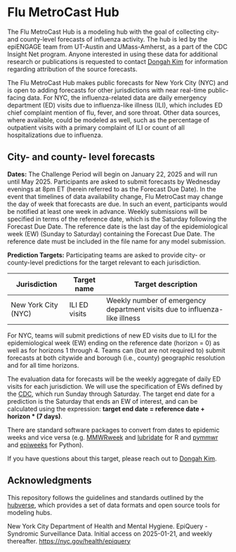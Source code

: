 # Flu MetroCast Hub

The Flu MetroCast Hub is a modeling hub with the goal of collecting city- and county-level forecasts of influenza activity. The hub is led by the epiENGAGE team from UT-Austin and UMass-Amherst, as a part of the CDC Insight Net program. Anyone interested in using these data for additional research or publications is requested to contact [Dongah Kim](mailto:donga0223@gmail.com) for information regarding attribution of the source forecasts.

The Flu MetroCast Hub makes public forecasts for New York City (NYC) and is open to adding forecasts for other jurisdictions with near real-time public-facing data. For NYC, the influenza-related data are daily emergency department (ED) visits due to influenza-like illness (ILI), which includes ED chief complaint mention of flu, fever, and sore throat. Other data sources, where available, could be modeled as well, such as the percentage of outpatient visits with a primary complaint of ILI or count of all hospitalizations due to influenza.

## City- and county- level forecasts

**Dates:** The Challenge Period will begin on January 22, 2025 and will run until May 2025. Participants are asked to submit forecasts by Wednesday evenings at 8pm ET (herein referred to as the Forecast Due Date). In the event that timelines of data availability change, Flu MetroCast may change the day of week that forecasts are due. In such an event, participants would be notified at least one week in advance. Weekly submissions will be specified in terms of the reference date, which is the Saturday following the Forecast Due Date. The reference date is the last day of the epidemiological week (EW) (Sunday to Saturday) containing the Forecast Due Date. The reference date must be included in the file name for any model submission.

**Prediction Targets:** Participating teams are asked to provide city- or county-level predictions for the target relevant to each jurisdiction.

| Jurisdiction | Target name | Target description |
|------------------------|------------------------|------------------------|
| New York City (NYC) | ILI ED visits | Weekly number of emergency department visits due to influenza-like illness |

For NYC, teams will submit predictions of new ED visits due to ILI for the epidemiological week (EW) ending on the reference date (horizon = 0) as well as for horizons 1 through 4. Teams can (but are not required to) submit forecasts at both citywide and borough (i.e., county) geographic resolution and for all time horizons.

The evaluation data for forecasts will be the weekly aggregate of daily ED visits for each jurisdiction. We will use the specification of EWs defined by the [CDC](https://wwwn.cdc.gov/nndss/document/MMWR_Week_overview.pdf), which run Sunday through Saturday. The target end date for a prediction is the Saturday that ends an EW of interest, and can be calculated using the expression: **target end date = reference date + horizon \* (7 days)**.

There are standard software packages to convert from dates to epidemic weeks and vice versa (e.g. [MMWRweek](https://cran.r-project.org/web/packages/MMWRweek/) and [lubridate](https://lubridate.tidyverse.org/reference/week.html) for R and [pymmwr](https://pypi.org/project/pymmwr/) and [epiweeks](https://pypi.org/project/epiweeks/) for Python).

If you have questions about this target, please reach out to [Dongah Kim](mailto:donga0223@gmail.com).

## Acknowledgments

This repository follows the guidelines and standards outlined by the [hubverse](%5Burl%5D(https://hubverse.io/en/latest/)), which provides a set of data formats and open source tools for modeling hubs.

New York City Department of Health and Mental Hygiene. EpiQuery - Syndromic Surveillance Data. Initial access on 2025-01-21, and weekly thereafter. https://nyc.gov/health/epiquery
